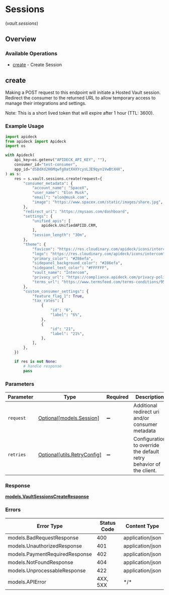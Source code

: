 # Sessions
(*vault.sessions*)

## Overview

### Available Operations

* [create](#create) - Create Session

## create

Making a POST request to this endpoint will initiate a Hosted Vault session. Redirect the consumer to the returned
URL to allow temporary access to manage their integrations and settings.

Note: This is a short lived token that will expire after 1 hour (TTL: 3600).


### Example Usage

```python
import apideck
from apideck import Apideck
import os

with Apideck(
    api_key=os.getenv("APIDECK_API_KEY", ""),
    consumer_id="test-consumer",
    app_id="dSBdXd2H6Mqwfg0atXHXYcysLJE9qyn1VwBtXHX",
) as s:
    res = s.vault.sessions.create(request={
        "consumer_metadata": {
            "account_name": "SpaceX",
            "user_name": "Elon Musk",
            "email": "elon@musk.com",
            "image": "https://www.spacex.com/static/images/share.jpg",
        },
        "redirect_uri": "https://mysaas.com/dashboard",
        "settings": {
            "unified_apis": [
                apideck.UnifiedAPIID.CRM,
            ],
            "session_length": "30m",
        },
        "theme": {
            "favicon": "https://res.cloudinary.com/apideck/icons/intercom",
            "logo": "https://res.cloudinary.com/apideck/icons/intercom",
            "primary_color": "#286efa",
            "sidepanel_background_color": "#286efa",
            "sidepanel_text_color": "#FFFFFF",
            "vault_name": "Intercom",
            "privacy_url": "https://compliance.apideck.com/privacy-policy",
            "terms_url": "https://www.termsfeed.com/terms-conditions/957c85c1b089ae9e3219c83eff65377e",
        },
        "custom_consumer_settings": {
            "feature_flag_1": True,
            "tax_rates": [
                {
                    "id": "6",
                    "label": "6%",
                },
                {
                    "id": "21",
                    "label": "21%",
                },
            ],
        },
    })

    if res is not None:
        # handle response
        pass

```

### Parameters

| Parameter                                                           | Type                                                                | Required                                                            | Description                                                         |
| ------------------------------------------------------------------- | ------------------------------------------------------------------- | ------------------------------------------------------------------- | ------------------------------------------------------------------- |
| `request`                                                           | [Optional[models.Session]](../../models/session.md)                 | :heavy_minus_sign:                                                  | Additional redirect uri and/or consumer metadata                    |
| `retries`                                                           | [Optional[utils.RetryConfig]](../../models/utils/retryconfig.md)    | :heavy_minus_sign:                                                  | Configuration to override the default retry behavior of the client. |

### Response

**[models.VaultSessionsCreateResponse](../../models/vaultsessionscreateresponse.md)**

### Errors

| Error Type                     | Status Code                    | Content Type                   |
| ------------------------------ | ------------------------------ | ------------------------------ |
| models.BadRequestResponse      | 400                            | application/json               |
| models.UnauthorizedResponse    | 401                            | application/json               |
| models.PaymentRequiredResponse | 402                            | application/json               |
| models.NotFoundResponse        | 404                            | application/json               |
| models.UnprocessableResponse   | 422                            | application/json               |
| models.APIError                | 4XX, 5XX                       | \*/\*                          |